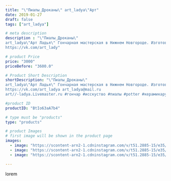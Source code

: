 ```yaml
---
title: "\"Пиалы_Дроканы\" art_ladya\"Арт"
date: 2019-01-27
draft: false
tags: ["art_ladya"]

# meta description
description : "\"Пиалы_Дроканы\" 
art_ladya\"Арт Ладья\" Гончарная мастерская в Нижнем Новгороде. Изготовление керамики и мастер//-классы по обучению. 
https://vk.com/art_lady"

# product Price
price: "3000"
priceBefore: "3600.0"

# Product Short Description
shortDescription: "\"Пиалы_Дроканы\" 
art_ladya\"Арт Ладья\" Гончарная мастерская в Нижнем Новгороде. Изготовление керамики и мастер//-классы по обучению. 
https://vk.com/art_ladya art_ladya@mail.ru 
art//-ladya.Livemaster.ru #гончар #исскуство #пиалы #potter #керамикаручнаяработа #denseforest #керамиканазаказ #handmade #bowls #керамика #гончарнаяпосуда #эксклюзивнаякерамика #dishes #decor #ceramicar #claygoods #teabowls #earthenware #ceramic #design #beauty #magic #restaurant #ceramicart #tea #glass #clay #авторскаякерамика #дрокон #dragon"

#product ID
productID: "BtIo63aA7b4"

# type must be "products"
type: "products"

# product Images
# first image will be shown in the product page
images:
  - image: "https://scontent-arn2-1.cdninstagram.com/v/t51.2885-15/e35/49538201_157459335237331_8661939499151276804_n.jpg?tp=1&_nc_ht=scontent-arn2-1.cdninstagram.com&_nc_cat=107&_nc_ohc=pA6mcauLLqAAX8RbN5s&oh=0b5cb8d6bace4995084a6fa09232047e&oe=6069EB48&ig_cache_key=MTk2NjAwMTE5ODM5ODA2NzU2MA%3D%3D.2"
  - image: "https://scontent-arn2-1.cdninstagram.com/v/t51.2885-15/e35/50335325_116958152704782_8200396925534023797_n.jpg?tp=1&_nc_ht=scontent-arn2-1.cdninstagram.com&_nc_cat=106&_nc_ohc=YeQ3AAcVgF8AX_r0wop&oh=b37ebc66c851f6b5a18799e231a06e2c&oe=606BDD9C&ig_cache_key=MTk2NjAwMTE5ODQxNDcyMDY5NQ%3D%3D.2"
  - image: "https://scontent-arn2-1.cdninstagram.com/v/t51.2885-15/e35/49933523_2263093290647023_1426365481879436453_n.jpg?tp=1&_nc_ht=scontent-arn2-1.cdninstagram.com&_nc_cat=107&_nc_ohc=VDQEyfj4UkIAX9_7P0_&oh=4e70e578d330bf2d1648b9262c159f05&oe=606D30C3&ig_cache_key=MTk2NjAwMTE5ODQwNjQzMTM4NA%3D%3D.2"

---
```

lorem
